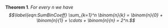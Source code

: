 **Theorem 1**. *For every $n$ we have $$\label{eqn:SumBinCoeff}
\sum_{k=1}^n \binom{n}{k} = \binom{n}{0} + \binom{n}{1} + \cdots + \binom{n}{n} = 2^n.$$*
